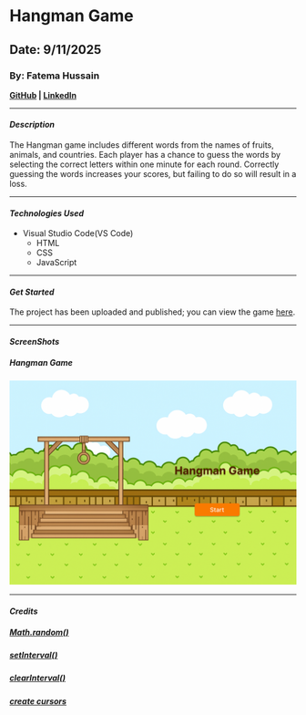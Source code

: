 # Hangman Game
## Date: 9/11/2025
### By: Fatema Hussain
**[GitHub](https://github.com/Fatema-Abdulla) | [LinkedIn](https://www.linkedin.com/in/fatema-abdulla-bh)**
***
#### ***Description***

The Hangman game includes different words from the names of fruits, animals, and countries. Each player has a chance to guess the words by selecting the correct letters within one minute for each round. Correctly guessing the words increases your scores, but failing to do so will result in a loss.
***
#### ***Technologies Used***

* Visual Studio Code(VS Code)
    * HTML
    * CSS
    * JavaScript
***
#### ***Get Started***

The project has been uploaded and published; you can view the game [here](#).
***
#### ***ScreenShots***
##### Hangman Game
![hangman](./assets/Start-Game.png)

***
#### ***Credits***

##### [Math.random()](https://stackoverflow.com/questions/1516695/js-math-random-for-array)
##### [setInterval()](https://stackoverflow.com/questions/31106189/create-a-simple-10-second-countdown)
##### [clearInterval()](https://www.w3schools.com/js/js_timing.asp)
##### [create cursors](https://www.svgbackgrounds.com/elements/custom-css-cursors/)
